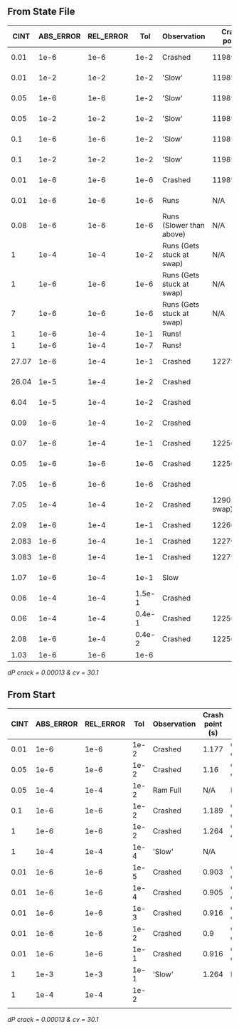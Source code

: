 ## From State File

| CINT  | ABS_ERROR | REL_ERROR | Tol    | Observation                | Crash point    | NOK type               |
| ----- | --------- | --------- | ------ | -------------------------- | -------------- | ---------------------- |
| 0.01  | 1e-6      | 1e-6      | 1e-2   | Crashed                    | 11989.922      | Convergence error      |
| 0.01  | 1e-2      | 1e-2      | 1e-2   | 'Slow'                     | 11989.922      | Stepsize tends to zero |
| 0.05  | 1e-6      | 1e-6      | 1e-2   | 'Slow'                     | 11989.922      | Stepsize tends to zero |
| 0.05  | 1e-2      | 1e-2      | 1e-2   | 'Slow'                     | 11989.922      | Stepsize tends to zero |
| 0.1   | 1e-6      | 1e-6      | 1e-2   | 'Slow'                     | 11989.922      | Stepsize tends to zero |
| 0.1   | 1e-2      | 1e-2      | 1e-2   | 'Slow'                     | 11989.922      | Stepsize tends to zero |
| 0.01  | 1e-6      | 1e-6      | 1e-6   | Crashed                    | 11989.922      | Stepsize tends to zero |
| 0.01  | 1e-6      | 1e-6      | 1e-6   | Runs                       | N/A            | Stepsize tends to zero |
| 0.08  | 1e-6      | 1e-6      | 1e-6   | Runs (Slower than above)   | N/A            | Stepsize tends to zero |
| 1     | 1e-4      | 1e-4      | 1e-2   | Runs  (Gets stuck at swap) | N/A            | Stepsize tends to zero |
| 1     | 1e-6      | 1e-6      | 1e-6   | Runs  (Gets stuck at swap) | N/A            | Stepsize tends to zero |
| 7     | 1e-6      | 1e-6      | 1e-6   | Runs  (Gets stuck at swap) | N/A            | Stepsize tends to zero |
| 1     | 1e-6      | 1e-4      | 1e-1   | Runs!                      |                |                        |
| 1     | 1e-6      | 1e-4      | 1e-7   | Runs!                      |                |                        |
| 27.07 | 1e-6      | 1e-4      | 1e-1   | Crashed                    | 12279.9        | Convergence Error      |
| 26.04 | 1e-5      | 1e-4      | 1e-2   | Crashed                    |                | Convergence Error      |
| 6.04  | 1e-5      | 1e-4      | 1e-2   | Crashed                    |                | Convergence Error      |
| 0.09  | 1e-6      | 1e-4      | 1e-2   | Crashed                    |                | Convergence Error      |
| 0.07  | 1e-6      | 1e-4      | 1e-1   | Crashed                    | 12250.78       | Convergence Error      |
| 0.05  | 1e-6      | 1e-6      | 1e-6   | Crashed                    | 12250.78       | Convergence Error      |
| 7.05  | 1e-6      | 1e-6      | 1e-6   | Crashed                    |                | Convergence Error      |
| 7.05  | 1e-4      | 1e-4      | 1e-2   | Crashed                    | 12902 (@ swap) | Convergence Error      |
| 2.09  | 1e-6      | 1e-4      | 1e-1   | Crashed                    | 12260          | Convergence Error      |
| 2.083 | 1e-6      | 1e-4      | 1e-1   | Crashed                    | 12270          |                        |
| 3.083 | 1e-6      | 1e-4      | 1e-1   | Crashed                    | 12279.9        | Convergence Error      |
| 1.07  | 1e-6      | 1e-4      | 1e-1   | Slow                       |                | Stepsize tends to zero |
| 0.06  | 1e-4      | 1e-4      | 1.5e-1 | Crashed                    |                |                        |
| 0.06  | 1e-4      | 1e-4      | 0.4e-1 | Crashed                    | 12250.58       |                        |
| 2.08  | 1e-6      | 1e-4      | 0.4e-2 | Crashed                    | 12250.58       |                        |
| 1.03  | 1e-6      | 1e-6      | 1e-6   |                            |                |                        |
 *dP crack = 0.00013 & cv = 30.1*
## From Start 

| CINT | ABS_ERROR | REL_ERROR | Tol  | Observation | Crash point (s) | NOK type          |
| ---- | --------- | --------- | ---- | ----------- | --------------- | ----------------- |
| 0.01 | 1e-6      | 1e-6      | 1e-2 | Crashed     | 1.177           | Convergence error |
| 0.05 | 1e-6      | 1e-6      | 1e-2 | Crashed     | 1.16            | Convergence error |
| 0.05 | 1e-4      | 1e-4      | 1e-2 | Ram Full    | N/A             | N/A               |
| 0.1  | 1e-6      | 1e-6      | 1e-2 | Crashed     | 1.189           | Convergence error |
| 1    | 1e-6      | 1e-6      | 1e-2 | Crashed     | 1.264           | Convergence error |
| 1    | 1e-4      | 1e-4      | 1e-4 | 'Slow'      | N/A             |                   |
| 0.01 | 1e-6      | 1e-6      | 1e-5 | Crashed     | 0.903           | Convergence error |
| 0.01 | 1e-6      | 1e-6      | 1e-4 | Crashed     | 0.905           | Convergence error |
| 0.01 | 1e-6      | 1e-6      | 1e-3 | Crashed     | 0.916           | Convergence error |
| 0.01 | 1e-6      | 1e-6      | 1e-2 | Crashed     | 0.9             | Convergence error |
| 0.01 | 1e-6      | 1e-6      | 1e-1 | Crashed     | 0.916           | Convergence error |
| 1    | 1e-3      | 1e-3      | 1e-1 | 'Slow'      | 1.264           | N/A               |
| 1    | 1e-4      | 1e-4      | 1e-2 |             |                 |                   |
|      |           |           |      |             |                 |                   |

*dP crack = 0.00013 & cv = 30.1*

